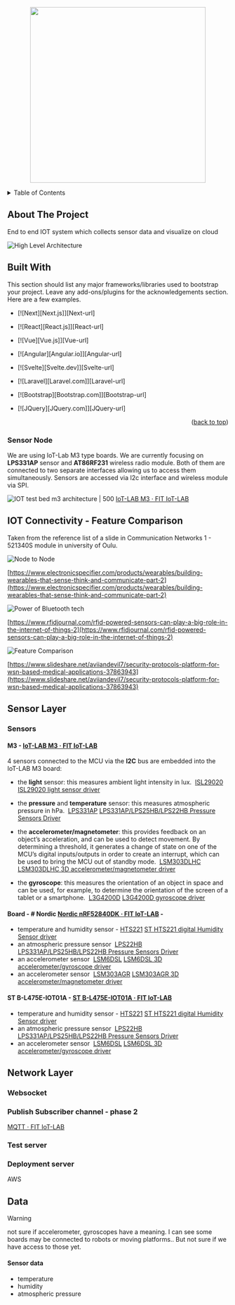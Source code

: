 

<a name="readme-top"></a>
<p align="center">
  <img src="./images/logo_Logo.png" width="400"/>
</p>

<!-- TABLE OF CONTENTS -->

<details>
  <summary>Table of Contents</summary>
  <ol>
    <li>
      <a href="#about-the-project">About The Project</a>
      <ul>
        <li><a href="#built-with">Built With</a></li>
      </ul>
    </li>
    <li>
      <a href="#getting-started">Getting Started</a>
      <ul>
        <li><a href="#prerequisites">Prerequisites</a></li>
        <li><a href="#installation">Installation</a></li>
      </ul>
    </li>
    <li><a href="#usage">Usage</a></li>
    <li><a href="#roadmap">Roadmap</a></li>
    <li><a href="#contributing">Contributing</a></li>
    <li><a href="#license">License</a></li>
    <li><a href="#contact">Contact</a></li>
    <li><a href="#acknowledgments">Acknowledgments</a></li>
  </ol>
</details>

<!-- ABOUT THE PROJECT -->

## About The Project

End to end IOT system which collects sensor data and visualize on cloud

![High Level Architecture](./images/Architecture.png)

<!-- BUILT WITH -->

## Built With

This section should list any major frameworks/libraries used to bootstrap your project. Leave any add-ons/plugins for the acknowledgements section. Here are a few examples.

* [![Next][Next.js]][Next-url]
* [![React][React.js]][React-url]
* [![Vue][Vue.js]][Vue-url]
* [![Angular][Angular.io]][Angular-url]
* [![Svelte][Svelte.dev]][Svelte-url]
* [![Laravel][Laravel.com]][Laravel-url]
* [![Bootstrap][Bootstrap.com]][Bootstrap-url]
* [![JQuery][JQuery.com]][JQuery-url]
  
  <p align="right">(<a href="#readme-top">back to top</a>)</p>

### Sensor Node

We are using IoT-Lab M3 type boards. We are currently focusing on **LPS331AP** sensor and **AT86RF231** wireless radio module. Both of them are connected to two separate interfaces allowing us to access them simultaneously. Sensors are accessed via I2c interface and wireless module via SPI.

 ![IOT test bed m3 architecture | 500](./images/m3-archi.png)
 [IoT-LAB M3 · FIT IoT-LAB](https://www.iot-lab.info/docs/boards/iot-lab-m3/)

## IOT Connectivity - Feature Comparison

Taken from the reference list of a slide in Communication Networks 1 - 521340S module in university of Oulu.

![Node to Node](./images/node-to-node.jpeg)

[https://www.electronicspecifier.com/products/wearables/building-wearables-that-sense-think-and-communicate-part-2](https://www.electronicspecifier.com/products/wearables/building-wearables-that-sense-think-and-communicate-part-2)

![Power of Bluetooth tech](./images/power_bluethooth_tech.jpg)

[https://www.rfidjournal.com/rfid-powered-sensors-can-play-a-big-role-in-the-internet-of-things-2](https://www.rfidjournal.com/rfid-powered-sensors-can-play-a-big-role-in-the-internet-of-things-2)

![Feature Comparison](./images/zbw4.webp)

[https://www.slideshare.net/aviiandevil7/security-protocols-platform-for-wsn-based-medical-applications-37863943](https://www.slideshare.net/aviiandevil7/security-protocols-platform-for-wsn-based-medical-applications-37863943)

## Sensor Layer

### Sensors

#### M3 - [IoT-LAB M3 · FIT IoT-LAB](https://www.iot-lab.info/docs/boards/iot-lab-m3/)

4 sensors connected to the MCU via the **I2C** bus are embedded into the IoT-LAB M3 board:

- the **light** sensor: this measures ambient light intensity in lux.  [ISL29020](https://www.iot-lab.info/assets/misc/docs/iot-lab-m3/ISL29020.pdf)
    [ISL29020 light sensor driver](https://doc.riot-os.org/group__drivers__isl29020.html)

- the **pressure** and **temperature** sensor: this measures atmospheric pressure in hPa.  [LPS331AP](https://www.iot-lab.info/assets/misc/docs/iot-lab-m3/LPS331AP.pdf)
    [LPS331AP/LPS25HB/LPS22HB Pressure Sensors Driver](https://doc.riot-os.org/group__drivers__lpsxxx.html)

- the **accelerometer/magnetometer**: this provides feedback on an object’s acceleration, and can be used to detect movement. By determining a threshold, it generates a change of state on one of the MCU’s digital inputs/outputs in order to create an interrupt, which can be used to bring the MCU out of standby mode.  [LSM303DLHC](https://www.iot-lab.info/assets/misc/docs/iot-lab-m3/LSM303DLHC.pdf)
    [LSM303DLHC 3D accelerometer/magnetometer driver](https://doc.riot-os.org/group__drivers__lsm303dlhc.html)

- the **gyroscope**: this measures the orientation of an object in space and can be used, for example, to determine the orientation of the screen of a tablet or a smartphone.  [L3G4200D](https://www.iot-lab.info/assets/misc/docs/iot-lab-m3/L3G4200D.pdf)
    [L3G4200D gyroscope driver](https://doc.riot-os.org/group__drivers__l3g4200d.html)

#### Board - # Nordic [Nordic nRF52840DK · FIT IoT-LAB](https://www.iot-lab.info/docs/boards/nordic-nrf52840dk/) -

- temperature and humidity sensor - [HTS221](https://www.st.com/resource/en/datasheet/hts221.pdf)
    [ST HTS221 digital Humidity Sensor driver](https://doc.riot-os.org/group__drivers__hts221.html)
- an atmospheric pressure sensor  [LPS22HB](https://www.st.com/resource/en/datasheet/dm00140895.pdf)
    [LPS331AP/LPS25HB/LPS22HB Pressure Sensors Driver](https://doc.riot-os.org/group__drivers__lpsxxx.html)
- an accelerometer sensor  [LSM6DSL](https://www.st.com/resource/en/datasheet/lsm6dsl.pdf)
    [LSM6DSL 3D accelerometer/gyroscope driver](https://doc.riot-os.org/group__drivers__lsm6dsl.html)
- an accelerometer sensor  [LSM303AGR](https://www.st.com/resource/en/datasheet/lsm303agr.pdf)
    [LSM303AGR 3D accelerometer/magnetometer driver](https://doc.riot-os.org/group__drivers__lsm303agr.html)

#### ST B-L475E-IOT01A - [ST B-L475E-IOT01A · FIT IoT-LAB](https://www.iot-lab.info/docs/boards/st-b-l475e-iot01a/)

- temperature and humidity sensor - [HTS221](https://www.st.com/resource/en/datasheet/hts221.pdf)
    [ST HTS221 digital Humidity Sensor driver](https://doc.riot-os.org/group__drivers__hts221.html)
- an atmospheric pressure sensor  [LPS22HB](https://www.st.com/resource/en/datasheet/dm00140895.pdf)
    [LPS331AP/LPS25HB/LPS22HB Pressure Sensors Driver](https://doc.riot-os.org/group__drivers__lpsxxx.html)
- an accelerometer sensor  [LSM6DSL](https://www.st.com/resource/en/datasheet/lsm6dsl.pdf)
    [LSM6DSL 3D accelerometer/gyroscope driver](https://doc.riot-os.org/group__drivers__lsm6dsl.html)

## Network Layer

### Websocket

### Publish Subscriber channel - phase 2

[MQTT · FIT IoT-LAB](https://www.iot-lab.info/docs/tools/mqtt-broker/)

### Test server

### Deployment server

AWS

## Data

> [!WARNING]
> not sure if accelerometer, gyroscopes have a meaning. 
> I can see some boards may be connected to robots or moving platforms.. But not sure if we have access to those yet.

#### Sensor data

- temperature
- humidity
- atmospheric pressure